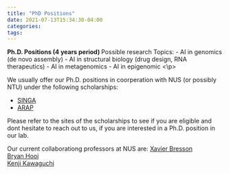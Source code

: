 ```yaml
---
title: "PhD Positions"
date: 2021-07-13T15:34:30-04:00
categories:
tags:
---
```

<p>
<b>Ph.D. Positions (4 years period) </b>
Possible research Topics: 
- AI in genomics (de novo assembly)
- AI in structural biology (drug design, RNA therapeutics)
- AI in metagenomics 
- AI in epigenomic
<\p>

We usually offer our Ph.D. positions in coorperation with NUS (or possibly NTU) under the following scholarships: 
* [SINGA](https://www.a-star.edu.sg/Scholarships/for-graduate-studies/singapore-international-graduate-award-singa)
* [ARAP](https://www.a-star.edu.sg/Scholarships/for-graduate-studies/a-star-research-attachment-programme)

Please refer to the sites of the scholarships to see if you are eligible and dont hesitate to reach out to us, if you are interested in a Ph.D. position in our lab.

Our current collaborationg professors at NUS are:
[Xavier Bresson](https://graphdeeplearning.github.io/authors/xavier-bresson/)  <br />
[Bryan Hooi](https://bhooi.github.io/)  <br />
[Kenji Kawaguchi](https://www.comp.nus.edu.sg/cs/people/kenji/)  <br />

